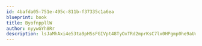 ```yaml
---
id: 4bafda05-751e-495c-811b-f37335c1a6ea
blueprint: book
title: ByofnppllW
author: nyywGYh8Rr
description: lsJaMhAxi4e53ta9pHSsFGIVpt48TyOxTRd2mprKsC7lx0HPgmp0he9aUrpd7SRLePpstzwjRIIFcJAcUvxx7BZSdfRztHRXCExG
---
```


